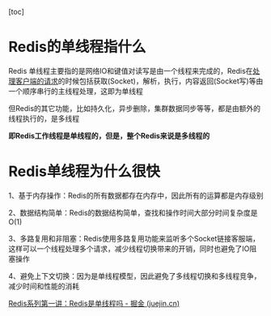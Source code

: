 [toc]

# Redis的单线程指什么

Redis 单线程主要指的是网络IO和键值对读写是由一个线程来完成的，Redis在<u>处理客户端的请求</u>的时候包括获取(Socket)，解析，执行，内容返回(Socket写)等由一个顺序串行的主线程处理，这即为单线程 

但Redis的其它功能，比如持久化，异步删除，集群数据同步等等，都是由额外的线程执行的，是多线程 

**即Redis工作线程是单线程的，但是，整个Redis来说是多线程的**



# Redis单线程为什么很快

1、基于内存操作：Redis的所有数据都存在内存中，因此所有的运算都是内存级别

2、数据结构简单：Redis的数据结构简单，查找和操作时间大部分时间复杂度是O(1)

3、多路复用和非阻塞：Redis使用多路复用功能来监听多个Socket链接客服端，这样可以一个线程处理多个请求，减少线程切换带来的开销，同时也避免了IO阻塞操作

4、避免上下文切换：因为是单线程模型，因此避免了多线程切换和多线程竞争，减少时间和性能的消耗



[Redis系列第一讲：Redis是单线程吗 - 掘金 (juejin.cn)](https://juejin.cn/post/7031953350157402148)